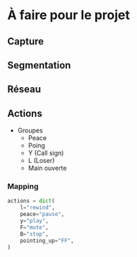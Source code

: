 # À faire pour le projet

## Capture



## Segmentation




## Réseau




## Actions

* Groupes
    * Peace
    * Poing
    * Y (Call sign)
    * L (Loser)
    * Main ouverte

### Mapping

```python
actions = dict(
    l="rewind",
    peace="pause",
    y="play",
    F="mute",
    B="stop",
    pointing_up="FF",
)
```


